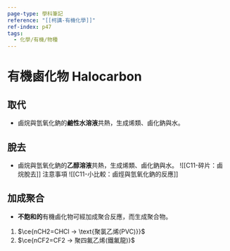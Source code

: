```yaml
---
page-type: 學科筆記
reference: "[[柯講-有機化學]]"
ref-index: p47
tags:
  - 化學/有機/物種
---
```

# 有機鹵化物 Halocarbon
## 取代
- 鹵烷與氫氧化鈉的**鹼性水溶液**共熱，生成烯類、鹵化鈉與水。
## 脫去
- 鹵烷與氫氧化鈉的**乙醇溶液**共熱，生成烯類、鹵化鈉與水。
![[C11-碎片：鹵烷脫去]]
注意事項
![[C11-小比較：鹵烴與氫氧化鈉的反應]]
## 加成聚合
- **不飽和的**有機鹵化物可經加成聚合反應，而生成聚合物。
1. $\ce{nCH2=CHCl -> \text{聚氯乙烯(PVC)}}$
2. $\ce{nCF2=CF2 -> 聚四氟乙烯(鐵氟龍)}$

